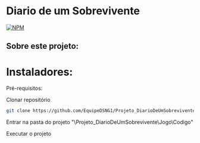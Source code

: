 # Diario de um Sobrevivente
[![NPM](https://img.shields.io/npm/l/react?style=for-the-badge)](https://github.com/EquipeDSNG1/Projeto_DiarioDeUmSobrevivente/blob/main/LICENSE)

## Sobre este projeto:

# Instaladores: 
Pré-requisitos: 

Clonar repositório
```bash
git clone https://github.com/EquipeDSNG1/Projeto_DiarioDeUmSobrevivente.git
```
Entrar na pasta do projeto "\Projeto_DiarioDeUmSobrevivente\Jogo\Codigo"

Executar o projeto
